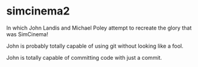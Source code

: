 # simcinema2
In which John Landis and Michael Poley attempt to recreate the glory that was SimCinema!

John is probably totally capable of using git without looking like a fool.

John is totally capable of committing code with just a commit.
